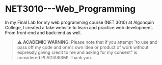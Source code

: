 # NET3010---Web_Programming
In my Final Lab for my web programming course (NET 3010) at Algonquin College, I created a fake website to learn and practice web development. From front-end and back-end as well.

> :warning: **ACADEMIC WARNING**: Please note that if you attempt "to use and pass off my code and one's own idea or product of work without expressly giving credit to me and asking for my consent" is considered PLAGIARISM! Thank you.
